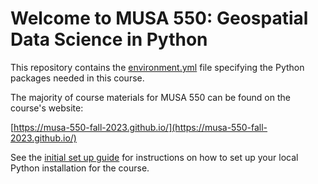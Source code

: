 # Welcome to MUSA 550: Geospatial Data Science in Python

This repository contains the [environment.yml](environment.yml) file 
specifying the Python packages needed in this course.

The majority of course materials for MUSA 550 can be found on the course's website:

[https://musa-550-fall-2023.github.io/](https://musa-550-fall-2023.github.io/)

See the [initial set up guide](https://musa-550-fall-2023.github.io/resource/install.html) for instructions on how to set up your
local Python installation for the course.
